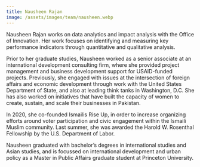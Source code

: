```yaml
---
title: Nausheen Rajan
image: /assets/images/team/nausheen.webp
---
```


Nausheen Rajan works on data analytics and impact analysis with the Office of Innovation. Her work focuses on identifying and measuring key performance indicators through quantitative and qualitative analysis.

Prior to her graduate studies, Nausheen worked as a senior associate at an international development consulting firm, where she provided project management and business development support for USAID-funded projects. Previously, she engaged with issues at the intersection of foreign affairs and economic development through work with the United States Department of State, and also at leading think tanks in Washington, D.C. She has also worked on initiatives that have built the capacity of women to create, sustain, and scale their businesses in Pakistan.

In 2020, she co-founded Ismailis Rise Up, in order to increase organizing efforts around voter participation and civic engagement within the Ismaili Muslim community. Last summer, she was awarded the Harold W. Rosenthal Fellowship by the U.S. Department of Labor.

Nausheen graduated with bachelor’s degrees in international studies and Asian studies, and is focussed on international development and urban policy as a Master in Public Affairs graduate student at Princeton University.
